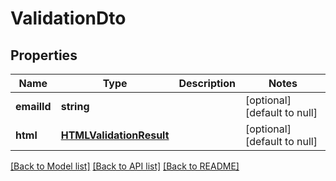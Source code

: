 # ValidationDto

## Properties
Name | Type | Description | Notes
------------ | ------------- | ------------- | -------------
**emailId** | **string** |  | [optional] [default to null]
**html** | [**HTMLValidationResult**](HTMLValidationResult.md) |  | [optional] [default to null]

[[Back to Model list]](../README.md#documentation-for-models) [[Back to API list]](../README.md#documentation-for-api-endpoints) [[Back to README]](../README.md)


